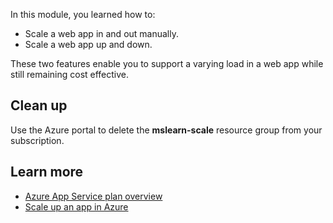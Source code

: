 In this module, you learned how to:

- Scale a web app in and out manually.
- Scale a web app up and down.

These two features enable you to support a varying load in a web app while still remaining cost effective.

## Clean up

Use the Azure portal to delete the **mslearn-scale** resource group from your subscription.

## Learn more

- [Azure App Service plan overview](/azure/app-service/overview-hosting-plans)
- [Scale up an app in Azure](/azure/app-service/web-sites-scale)
